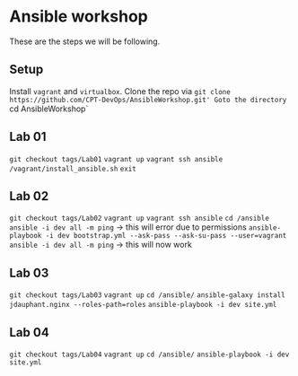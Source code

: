 # Ansible workshop
These are the steps we will be following.

## Setup
Install `vagrant` and `virtualbox`.
Clone the repo via `git clone https://github.com/CPT-DevOps/AnsibleWorkshop.git'
Goto the directory `cd AnsibleWorkshop`

## Lab 01
`git checkout tags/Lab01`
`vagrant up`
`vagrant ssh ansible`
`/vagrant/install_ansible.sh`
`exit`

## Lab 02
`git checkout tags/Lab02`
`vagrant up`
`vagrant ssh ansible`
`cd /ansible`
`ansible -i dev all -m ping` -> this will error due to permissions
`ansible-playbook -i dev bootstrap.yml --ask-pass --ask-su-pass --user=vagrant`
`ansible -i dev all -m ping` -> this will now work

## Lab 03
`git checkout tags/Lab03`
`vagrant up`
`cd /ansible/`
`ansible-galaxy install jdauphant.nginx --roles-path=roles`
`ansible-playbook -i dev site.yml`

## Lab 04
`git checkout tags/Lab04`
`vagrant up`
`cd /ansible/`
`ansible-playbook -i dev site.yml`
